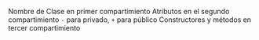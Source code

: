 Nombre de Clase en primer compartimiento
Atributos en el segundo compartimiento `-` para privado, `+` para público
Constructores y métodos en tercer compartimiento

